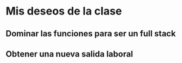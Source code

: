 # Mis deseos de la clase
## Dominar las funciones para ser un full stack 
## Obtener una nueva salida laboral